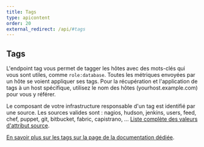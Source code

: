 ```yaml
---
title: Tags
type: apicontent
order: 20
external_redirect: /api/#tags
---
```


## Tags
L'endpoint tag vous permet de tagger les hôtes avec des mots-clés qui vous sont utiles, comme `role:database`.
Toutes les métriques envoyées par un hôte se voient appliquer ses tags. Pour la récupération et l'application de tags à un host spécifique, utilisez le nom des hôtes (yourhost.example.com) pour vous y référer.

Le composant de votre infrastructure responsable d'un tag est identifié par une source. Les sources valides sont : nagios, hudson, jenkins, users, feed, chef, puppet, git, bitbucket, fabric, capistrano, ... [Liste complète des valeurs d'attribut source][1].

[En savoir plus sur les tags sur la page de la documentation dédiée][2].

[1]: /integrations/faq/list-of-api-source-attribute-value
[2]: /tagging
